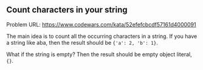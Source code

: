 ## Count characters in your string

Problem URL: https://www.codewars.com/kata/52efefcbcdf57161d4000091

The main idea is to count all the occurring characters in a string. If you have a string like aba, then the result should be `{'a': 2, 'b': 1}`.

What if the string is empty? Then the result should be empty object literal, `{}`.


